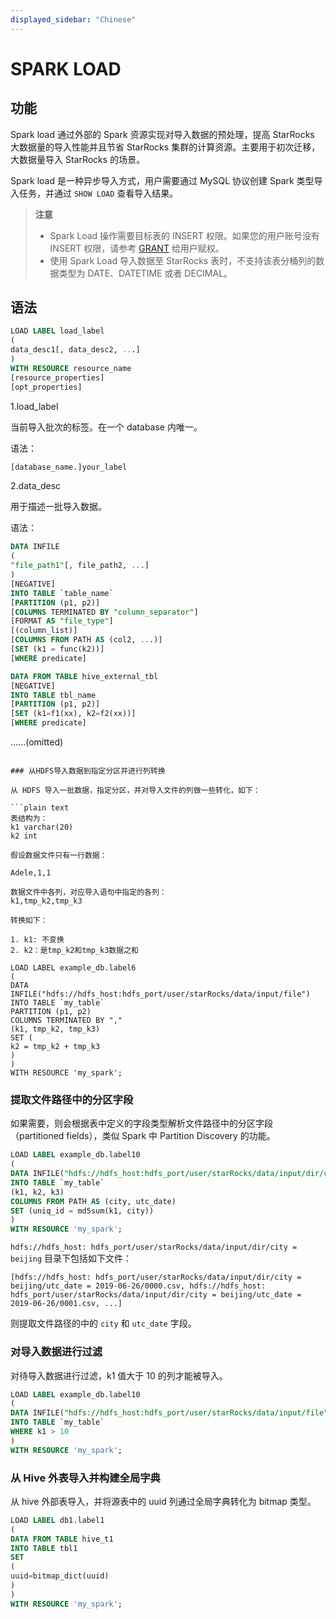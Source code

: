```yaml
---
displayed_sidebar: "Chinese"
---
```


# SPARK LOAD

## 功能

Spark load 通过外部的 Spark 资源实现对导入数据的预处理，提高 StarRocks 大数据量的导入性能并且节省 StarRocks 集群的计算资源。主要用于初次迁移，大数据量导入 StarRocks 的场景。

Spark load 是一种异步导入方式，用户需要通过 MySQL 协议创建 Spark 类型导入任务，并通过 `SHOW LOAD` 查看导入结果。

> **注意**
>
> - Spark Load 操作需要目标表的 INSERT 权限。如果您的用户账号没有 INSERT 权限，请参考 [GRANT](../account-management/GRANT.md) 给用户赋权。
> - 使用 Spark Load 导入数据至 StarRocks 表时，不支持该表分桶列的数据类型为 DATE、DATETIME 或者 DECIMAL。

## 语法

```sql
LOAD LABEL load_label
(
data_desc1[, data_desc2, ...]
)
WITH RESOURCE resource_name
[resource_properties]
[opt_properties]
```

1.load_label

当前导入批次的标签。在一个 database 内唯一。

语法：

```sql
[database_name.]your_label
```

2.data_desc

用于描述一批导入数据。

语法：

```sql
DATA INFILE
(
"file_path1"[, file_path2, ...]
)
[NEGATIVE]
INTO TABLE `table_name`
[PARTITION (p1, p2)]
[COLUMNS TERMINATED BY "column_separator"]
[FORMAT AS "file_type"]
[(column_list)]
[COLUMNS FROM PATH AS (col2, ...)]
[SET (k1 = func(k2))]
[WHERE predicate]

DATA FROM TABLE hive_external_tbl
[NEGATIVE]
INTO TABLE tbl_name
[PARTITION (p1, p2)]
[SET (k1=f1(xx), k2=f2(xx))]
[WHERE predicate]
```
......(omitted)

```

### 从HDFS导入数据到指定分区并进行列转换

从 HDFS 导入一批数据，指定分区，并对导入文件的列做一些转化，如下：

```plain text
表结构为：
k1 varchar(20)
k2 int

假设数据文件只有一行数据：

Adele,1,1

数据文件中各列，对应导入语句中指定的各列：
k1,tmp_k2,tmp_k3

转换如下：

1. k1: 不变换
2. k2：是tmp_k2和tmp_k3数据之和

LOAD LABEL example_db.label6
(
DATA INFILE("hdfs://hdfs_host:hdfs_port/user/starRocks/data/input/file")
INTO TABLE `my_table`
PARTITION (p1, p2)
COLUMNS TERMINATED BY ","
(k1, tmp_k2, tmp_k3)
SET (
k2 = tmp_k2 + tmp_k3
)
)
WITH RESOURCE 'my_spark';
```

### 提取文件路径中的分区字段

如果需要，则会根据表中定义的字段类型解析文件路径中的分区字段（partitioned fields），类似 Spark 中 Partition Discovery 的功能。

```sql
LOAD LABEL example_db.label10
(
DATA INFILE("hdfs://hdfs_host:hdfs_port/user/starRocks/data/input/dir/city=beijing/*/*")
INTO TABLE `my_table`
(k1, k2, k3)
COLUMNS FROM PATH AS (city, utc_date)
SET (uniq_id = md5sum(k1, city))
)
WITH RESOURCE 'my_spark';
```

`hdfs://hdfs_host: hdfs_port/user/starRocks/data/input/dir/city = beijing` 目录下包括如下文件：

`[hdfs://hdfs_host: hdfs_port/user/starRocks/data/input/dir/city = beijing/utc_date = 2019-06-26/0000.csv, hdfs://hdfs_host: hdfs_port/user/starRocks/data/input/dir/city = beijing/utc_date = 2019-06-26/0001.csv, ...]`

则提取文件路径的中的 `city` 和 `utc_date` 字段。

### 对导入数据进行过滤

对待导入数据进行过滤，k1 值大于 10 的列才能被导入。

```sql
LOAD LABEL example_db.label10
(
DATA INFILE("hdfs://hdfs_host:hdfs_port/user/starRocks/data/input/file")
INTO TABLE `my_table`
WHERE k1 > 10
)
WITH RESOURCE 'my_spark';
```

### 从 Hive 外表导入并构建全局字典

从 hive 外部表导入，并将源表中的 uuid 列通过全局字典转化为 bitmap 类型。

```sql
LOAD LABEL db1.label1
(
DATA FROM TABLE hive_t1
INTO TABLE tbl1
SET
(
uuid=bitmap_dict(uuid)
)
)
WITH RESOURCE 'my_spark';
```